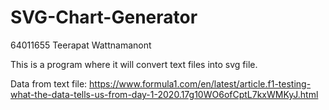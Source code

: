 # SVG-Chart-Generator
64011655 Teerapat Wattnamanont

This is a program where it will convert text files into svg file.

Data from text file: https://www.formula1.com/en/latest/article.f1-testing-what-the-data-tells-us-from-day-1-2020.17g10WO6ofCptL7kxWMKyJ.html
